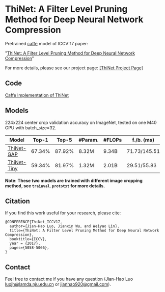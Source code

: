 # ThiNet: A Filter Level Pruning Method for Deep Neural Network Compression


Pretrained [caffe](https://github.com/BVLC/caffe) model of ICCV'17 paper:

"[ThiNet: A Filter Level Pruning Method for Deep Neural Network Compression](https://arxiv.org/abs/1707.06342)"

For more details, please see our project page: [[ThiNet Project Page]](http://lamda.nju.edu.cn/luojh/project/ThiNet_ICCV17/ThiNet_ICCV17.html)

## Code
[Caffe Implementation of ThiNet](https://github.com/Roll920/ThiNet_Code)


## Models

224x224 center crop validation accuracy on ImageNet, tested on one M40 GPU with batch_size=32.

| Model  | Top-1 | Top-5 | #Param. | #FLOPs | f./b. (ms) |
| ------------- | ------------- | ------------- |  ------------- |  ------------- |  ------------- | 
| [ThiNet-GAP](http://lamda.nju.edu.cn/luojh/project/ThiNet_ICCV17/caffe_model/ThiNet-GAP.zip)  | 67.34%  | 87.92%  | 8.32M | 9.34B | 71.73/145.51 |
| [ThiNet-Tiny](http://lamda.nju.edu.cn/luojh/project/ThiNet_ICCV17/caffe_model/ThiNet-Tiny.zip) | 59.34% | 81.97% | 	1.32M | 2.01B | 29.51/55.83 |

**Note: These two models are trained with different image cropping method, see ``trainval.prototxt`` for more details.**



## Citation
If you find this work useful for your research, please cite:
```
@CONFERENCE{ThiNet_ICCV17,
  author={Jian-Hao Luo, Jianxin Wu, and Weiyao Lin},
  title={ThiNet: A Filter Level Pruning Method for Deep Neural Network Compression},
  booktitle={ICCV},
  year = {2017},
  pages={5058-5066},
}
```

## Contact
Feel free to contact me if you have any question (Jian-Hao Luo luojh@lamda.nju.edu.cn or jianhao920@gmail.com).
